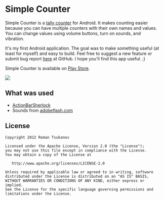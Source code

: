 Simple Counter
==============
Simple Counter is a [tally counter](http://en.wikipedia.org/wiki/Tally_counter) for Android.
It makes counting easier because you can have multiple counters with their own names and values.
You can change values using volume buttons, turn on sounds, and vibration.

It's my first Android application. The goal was to make something useful (at least for myself)
and easy to build. Feel free to suggest a new feature or submit bug report [here](https://github.com/Tsukanov/Simple-Counter/issues) at GitHub.
I hope you'll find this app useful. ;)

Simple Counter is available on [Play Store](https://play.google.com/store/apps/details?id=me.tsukanov.counter).

![](https://github.com/Tsukanov/Simple-Counter/raw/master/stuff/art.png)

What was used
-------------
* [ActionBarSherlock](http://actionbarsherlock.com/)
* Sounds from [adobeflash.com](http://www.adobeflash.com/download/sounds/clicks/)

License
-------
    Copyright 2012 Roman Tsukanov

    Licensed under the Apache License, Version 2.0 (the "License");
    you may not use this file except in compliance with the License.
    You may obtain a copy of the License at

       http://www.apache.org/licenses/LICENSE-2.0

    Unless required by applicable law or agreed to in writing, software
    distributed under the License is distributed on an "AS IS" BASIS,
    WITHOUT WARRANTIES OR CONDITIONS OF ANY KIND, either express or implied.
    See the License for the specific language governing permissions and
    limitations under the License.